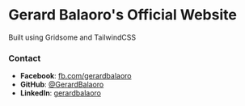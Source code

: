 # Gerard Balaoro's Official Website

Built using Gridsome and TailwindCSS

### Contact

- **Facebook**: [fb.com/gerardbalaoro](https://facebook.com/gerardbalaoro)
- **GitHub**: [@GerardBalaoro](https://github.com/GerardBalaoro)
- **LinkedIn**: [gerardbalaoro](https://linkedin.com/in/gerardbalaoro)